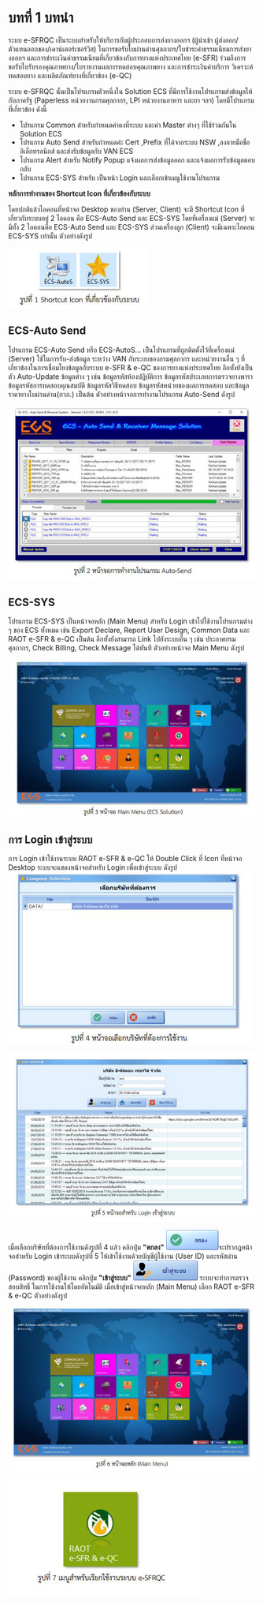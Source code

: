 บทที่ 1  บทนำ
===

ระบบ e-SFRQC เป็นระบบสำหรับให้บริการกับผู้ประกอบการส่งยางออกฯ (ผู้นำเข้า ผู้ส่งออก/ตัวแทนออกของ/เคาน์เตอร์เซอร์วิส) ในการขอรับใบผ่านด่านศุลกากร/ใบชําระค่าธรรมเนียมการส่งยางออกฯ และการชําระเงินค่าธรรมเนียมที่เกี่ยวข้องกับการยางแห่งประเทศไทย (e-SFR) ร่วมถึงการขอรับใบรับรองคุณภาพยาง/ใบรายงานผลการทดสอบคุณภาพยาง และการชําระเงินค่าบริการ วิเคราะห์ ทดสอบยาง และผลิตภัณฑ์ยางที่เกี่ยวข้อง (e-QC)

ระบบ e-SFRQC นั้นเป็นโปรแกรมตัวหนึ่งใน Solution ECS ที่มีการใช้งานโปรแกรมส่งข้อมูลให้กับภาครัฐ (Paperless หน่วยงานกรมศุลกากร, LPI หน่วยงานอาหาร และยา ฯลฯ) โดยมีโปรแกรมที่เกี่ยวข้อง ดังนี้

- โปรแกรม Common สำหรับกำหนดค่าคงที่ระบบ และค่า Master ต่างๆ ที่ใช้ร่วมกันใน Solution ECS
- โปรแกรม Auto Send สำหรับกำหนดค่ะ Cert ,Prefix ที่ได้จากระบบ NSW ,ลงลายมือชื่ออิเล็กทรอนิกส์ และส่งรับข้อมูลกับ VAN ECS
- โปรแกรม Alert สำหรับ Notify Popup แจ้งผลการส่งข้อมูลออก และแจ้งผลการรับข้อมูลตอบกลับ
- โปรแกรม ECS-SYS สำหรับ เป็นหน้า Login และเลือกเข้าเมนูใช้งานโปรแกรม

**หลักการทำงานของ Shortcut Icon ที่เกี่ยวข้องกับระบบ**

โดยปกติแล้วไอคอนที่หน้าจอ Desktop ของท่าน (Server, Client) จะมี Shortcut Icon ที่เกี่ยวกับระบบอยู่ 2 ไอคอน คือ ECS-Auto Send และ ECS-SYS โดยที่เครื่องแม่ (Server) จะมีทั้ง 2 ไอคอนคือ ECS-Auto Send และ ECS-SYS ส่วนเครื่องลูก (Client) จะมีเฉพาะไอคอน ECS-SYS เท่านั้น ตัวอย่างดังรูป

![](./img/img-1-1.jpg)


## ECS-Auto Send

โปรแกรม ECS-Auto Send หรือ ECS-AutoS… เป็นโปรแกรมที่ถูกติดตั้งไว้ที่เครื่องแม่ (Server) ใช้ในการรับ-ส่งข้อมูล ระหว่าง VAN กับระบบของกรมศุลกากร และหน่วยงานอื่น ๆ ที่เกี่ยวข้องในการเชื่อมโยงข้อมูลกับระบบ e-SFR & e-QC ของการยางแห่งประเทศไทย อีกทั้งยังเป็นตัว Auto-Update ข้อมูลต่าง ๆ เช่น ข้อมูลรหัสห้องปฏิบัติการ ข้อมูลรหัสประเภทการตรวจยางพารา ข้อมูลรหัสการทดสอบคุณสมบัติ ข้อมูลรหัสวิธีทดสอบ ข้อมูลรหัสหน่วยของผลการทดสอบ และข้อมูลราคายางใบผ่านด่าน(กวก.) เป็นต้น ตัวอย่างหน้าจอการทำงานโปรแกรม Auto-Send ดังรูป

![](./img/img-1-2.jpg)


## ECS-SYS

โปรแกรม ECS-SYS เป็นหน้าจอหลัก (Main Menu) สำหรับ Login เข้าไปใช้งานโปรแกรมต่าง ๆ ของ ECS ทั้งหมด เช่น Export Declare, Report User Design, Common Data และ RAOT e-SFR & e-QC เป็นต้น อีกทั้งยังสามารถ Link ไปยังระบบอื่น ๆ เช่น ประกาศกรมศุลกากร, Check Billing, Check Message ได้ทันที ตัวอย่างหน้าจอ Main Menu ดังรูป

![](./img/img-1-3.jpg)


## การ Login เข้าสู่ระบบ

การ Login เข้าใช้งานระบบ RAOT e-SFR & e-QC ให้ Double Click ที่ Icon ที่หน้าจอ Desktop ระบบจะแสดงหน้าจอสำหรับ Login เพื่อเข้าสู่ระบบ ดังรูป
![](./img/img-1-4.jpg)

![](./img/img-1-5.jpg)

เมื่อเลือกบริษัทที่ต้องการใช้งานดังรูปที่ 4 แล้ว คลิกปุ่ม **"ตกลง"**  <img src="./img-06.png" alt="Snow">จะปรากฏหน้าจอสำหรับ Login เข้าระบบดังรูปที่ 5 ให้เข้าใช้งานด้วยบัญชีผู้ใช้งาน (User ID) และรหัสผ่าน (Password) ของผู้ใช้งาน คลิกปุ่ม **"เข้าสู่ระบบ"** <img src="./img-07.png" alt="Snow"> ระบบจะทำการตรวจสอบสิทธิ์ ในการใช้งานให้โดยอัตโนมัติ เมื่อเข้าสู่หน้าจอหลัก (Main Menu) เลือก RAOT e-SFR & e-QC ตัวอย่างดังรูป

![](./img/img-1-6.jpg)

![](./img/img-1-7.jpg)

